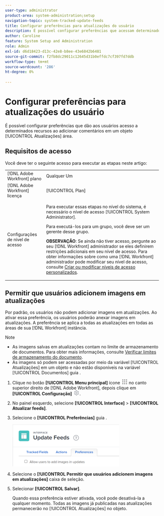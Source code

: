 ```yaml
---
user-type: administrator
product-area: system-administration;setup
navigation-topic: system-tracked-update-feeds
title: Configurar preferências para atualizações do usuário
description: É possível configurar preferências que acessam determinados recursos quando usuários adicionam comentários em um objeto [!UICONTROL Atualizações] área.
author: Caroline
feature: System Setup and Administration
role: Admin
exl-id: d6d18423-d13c-42e8-b8ee-43e6842b6481
source-git-commit: f2fb8dc29011c12645d31b0effdc7cf397fd7ddb
workflow-type: tm+mt
source-wordcount: '286'
ht-degree: 0%

---
```


# Configurar preferências para atualizações do usuário

É possível configurar preferências que dão aos usuários acesso a determinados recursos ao adicionar comentários em um objeto [!UICONTROL Atualizações] área.

## Requisitos de acesso

Você deve ter o seguinte acesso para executar as etapas neste artigo:

<table style="table-layout:auto"> 
 <col> 
 <col> 
 <tbody> 
  <tr> 
   <td role="rowheader">[!DNL Adobe Workfront] plano</td> 
   <td>Qualquer Um</td> 
  </tr> 
  <tr> 
   <td role="rowheader">[!DNL Adobe Workfront] licença</td> 
   <td>[!UICONTROL Plan]</td> 
  </tr> 
  <tr> 
   <td role="rowheader">Configurações de nível de acesso</td> 
   <td> <p>Para executar essas etapas no nível do sistema, é necessário o nível de acesso [!UICONTROL System Administrator].</p><p>Para executá-los para um grupo, você deve ser um gerente desse grupo.</p> <p><b>OBSERVAÇÃO</b>: Se ainda não tiver acesso, pergunte ao seu [!DNL Workfront] administrador se eles definirem restrições adicionais em seu nível de acesso. Para obter informações sobre como uma [!DNL Workfront] administrador pode modificar seu nível de acesso, consulte <a href="../../../administration-and-setup/add-users/configure-and-grant-access/create-modify-access-levels.md" class="MCXref xref">Criar ou modificar níveis de acesso personalizados</a>.</p> </td> 
  </tr> 
 </tbody> 
</table>

## Permitir que usuários adicionem imagens em atualizações

Por padrão, os usuários não podem adicionar imagens em atualizações. Ao ativar essa preferência, os usuários poderão anexar imagens em atualizações. A preferência se aplica a todas as atualizações em todas as áreas de sua [!DNL Workfront] instância.

>[!NOTE]
>
>* As imagens salvas em atualizações contam no limite de armazenamento de documentos. Para obter mais informações, consulte [Verificar limites de armazenamento do documento](../../../documents/managing-documents/check-document-storage.md).
>* As imagens só podem ser acessadas por meio da variável [!UICONTROL Atualizações] em um objeto e não estão disponíveis na variável [!UICONTROL Documentos] guia .
>




1. Clique no botão **[!UICONTROL Menu principal]** ícone ![](assets/main-menu-icon.png) no canto superior direito de [!DNL Adobe Workfront], depois clique em **[!UICONTROL Configuração]** ![](assets/gear-icon-settings.png).
1. No painel esquerdo, selecione **[!UICONTROL Interface]** > **[!UICONTROL Atualizar feeds]**.
1. Selecione o **[!UICONTROL Preferências]** guia .

   ![Preferências do usuário para feeds de atualização](assets/updatefeeds-preferences-350x137.png)

1. Selecione o **[!UICONTROL Permitir que usuários adicionem imagens em atualizações]** caixa de seleção.
1. Selecionar **[!UICONTROL Salvar]**.

   Quando essa preferência estiver ativada, você pode desativá-la a qualquer momento. Todas as imagens já publicadas nas atualizações permanecerão no [!UICONTROL Atualizações] no objeto.
